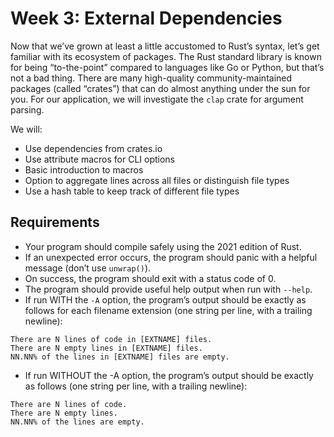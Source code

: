 # Week 3: External Dependencies

Now that we’ve grown at least a little accustomed to Rust’s syntax, let’s get familiar with its
ecosystem of packages. The Rust standard library is known for being “to-the-point” compared to
languages like Go or Python, but that’s not a bad thing. There are many high-quality
community-maintained packages (called “crates”) that can do almost anything under the sun for
you. For our application, we will investigate the `clap` crate for argument parsing.

We will:
* Use dependencies from crates.io
* Use attribute macros for CLI options
* Basic introduction to macros
* Option to aggregate lines across all files or distinguish file types
* Use a hash table to keep track of different file types

## Requirements

* Your program should compile safely using the 2021 edition of Rust.
* If an unexpected error occurs, the program should panic with a helpful message (don’t use `unwrap()`).
* On success, the program should exit with a status code of 0.
* The program should provide useful help output when run with `--help`.
* If run WITH the `-A` option, the program’s output should be exactly as follows for each filename extension (one string per line, with a trailing newline):

```
There are N lines of code in [EXTNAME] files.
There are N empty lines in [EXTNAME] files.
NN.NN% of the lines in [EXTNAME] files are empty.
```

* If run WITHOUT the -A option, the program’s output should be exactly as follows (one string per line, with a trailing newline):

```
There are N lines of code.
There are N empty lines.
NN.NN% of the lines are empty.
```
